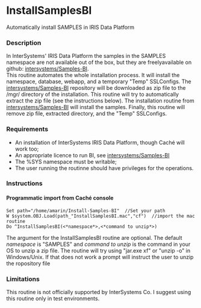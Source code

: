# InstallSamplesBI
Automatically install SAMPLES in IRIS Data Platform

### Description
In InterSystems' IRIS Data Platform the samples in the SAMPLES namespace are not available out of the box, but they are freelyavailable on github: [intersystems/Samples-BI](https://github.com/intersystems/Samples-BI).  
This routine automates the whole installation process. It will install the namespace, database, webapp, and a temporary "Temp" SSLConfigs. The [intersystems/Samples-BI](https://github.com/intersystems/Samples-BI) repository will be downloaded as zip file to the /mgr/ directory of the installation. This routine will try to automatically extract the zip file (see the instructions below). The installation routine from [intersystems/Samples-BI](https://github.com/intersystems/Samples-BI) will install the samples. Finally, this routine will remove zip file, extracted directory, and the "Temp" SSLConfigs.  

### Requirements
* An installation of InterSystems IRIS Data Platform, though Caché will work too;  
* An appropriate licence to run BI, see [intersystems/Samples-BI](https://github.com/intersystems/Samples-BI)  
* The %SYS namespace must be writable;  
* The user running the routinne should have privileges for the operations.  

### Instructions
#### Programmatic import from Caché console
```
Set path="/home/amarin/Install-Samples-BI"  //Set your path
W $system.OBJ.Load(path_"InstallSamplesBI.mac","cf")  //import the mac routine
Do ^InstallSamplesBI(<*namespace*>,<*command to unzip*>)
```
The argument for the InstallSamplesBI routine are optional. The default *namespace* is "SAMPLES" and *command to unzip* is the command in your OS to unzip a zip file. The routine will try using "jar.exe xf" or "unzip -o" in Windows/Unix. If that does not work a prompt will instruct the user to unzip the ropository file


### Limitations
This routine is not officially supported by InterSystems Co. I suggest using this routine only in test environments.